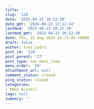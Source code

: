 ```yaml
---
title: ''
slug: '128'
date: '2025-04-23 18:22:30'
date_gmt: '2024-08-22 13:11:44'
lastmod: '2025-04-23 18:22:30'
lastmod_gmt: '2025-04-23 16:22:30'
date: Thu, 22 Aug 2024 13:11:44 +0000
draft: false
author: Yves.Ledru
post_id: '128'
post_parent: '27'
post_type: nav_menu_item
menu_order: '20'
attachment_url: null
comment_status: closed
ping_status: closed
categories:
- Menu Accueil
tags: null
summary: ''
---
```



